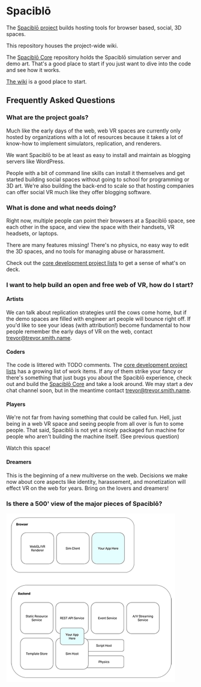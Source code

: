 # Spaciblō

The [Spaciblō project](https://spaciblo.org/) builds hosting tools for browser based, social, 3D spaces. 

This repository houses the project-wide wiki. 

The [Spaciblō Core](https://github.com/Spaciblo/spaciblo-core) repository holds the Spaciblō simulation server and demo art. That's a good place to start if you just want to dive into the code and see how it works.

[The wiki](https://github.com/Spaciblo/spaciblo/wiki) is a good place to start.

## Frequently Asked Questions

### What are the project goals?

Much like the early days of the web, web VR spaces are currently only hosted by organizations with a lot of resources because it takes a lot of know-how to implement simulators, replication, and renderers.

We want Spaciblō to be at least as easy to install and maintain as blogging servers like WordPress.

People with a bit of command line skills can install it themselves and get started building social spaces without going to school for programming or 3D art. We're also building the back-end to scale so that hosting companies can offer social VR much like they offer blogging software.

### What is done and what needs doing?

Right now, multiple people can point their browsers at a Spaciblō space, see each other in the space, and view the space with their handsets, VR headsets, or laptops.

There are many features missing! There's no physics, no easy way to edit the 3D spaces, and no tools for managing abuse or harassment.

Check out the [core development project lists](https://github.com/orgs/Spaciblo/projects/1) to get a sense of what's on deck.

### I want to help build an open and free web of VR, how do I start?

#### Artists

We can talk about replication strategies until the cows come home, but if the demo spaces are filled with engineer art people will bounce right off. If you'd like to see your ideas (with attribution!) become fundamental to how people remember the early days of VR on the web, contact trevor@trevor.smith.name.

#### Coders

The code is littered with TODO comments. The [core development project lists](https://github.com/orgs/Spaciblo/projects/1) has a growing list of work items. If any of them strike your fancy or there's something that just bugs you about the Spaciblō experience, check out and build the [Spaciblō Core](https://github.com/Spaciblo/spaciblo-core) and take a look around. We may start a dev chat channel soon, but in the meantime contact trevor@trevor.smith.name.

#### Players

We're not far from having something that could be called fun. Hell, just being in a web VR space and seeing people from all over is fun to some people. That said, Spaciblō is not yet a nicely packaged fun machine for people who aren't building the machine itself. (See previous question)

Watch this space!

#### Dreamers

This is the beginning of a new multiverse on the web. Decisions we make now about core aspects like identity, harassement, and monetization will effect VR on the web for years. Bring on the lovers and dreamers!

### Is there a 500' view of the major pieces of Spaciblō?

![500' View of Web Spaces](https://raw.githubusercontent.com/Spaciblo/spaciblo/master/images/500'%20View%20of%20Web%20Spaces.png)
